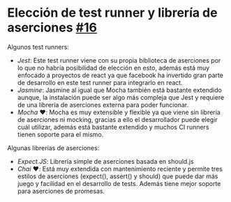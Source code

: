 # Elección de test runner y librería de aserciones [#16](https://github.com/arsa-dev/OMP-Logic/issues/16)

Algunos test runners:
- _Jest_: Este test runner viene con su propia biblioteca de aserciones por lo que no habría posibilidad de elección en esto, además está muy enfocado a proyectos de react ya que facebook ha invertido gran parte de desarrollo en este test runner para integrarlo en react.
- _Jasmine_: Jasmine al igual que Mocha también está bastante extendido aunque, la instalación puede ser algo más compleja que Jest y requiere de una librería de aserciones externa para poder funcionar.
- _Mocha_ ❤️: Mocha es muy extensible y flexible ya que viene sin librería de aserciones ni mocking, gracias a ello el desarrollador puede elegir cuál utilizar, además está bastante extendido y muchos CI runners tienen soporte para el mismo.

Algunas librerías de aserciones:
- _Expect.JS_: Librería simple de aserciones basada en should.js
- _Chai_ ❤️: Está muy extendida con mantenimiento reciente y permite tres estilos de aserciones (expect(), assert() y should) que puede dar más juego y facilidad en el desarrollo de tests. Además tiene mejor soporte para aserciones de promesas.
